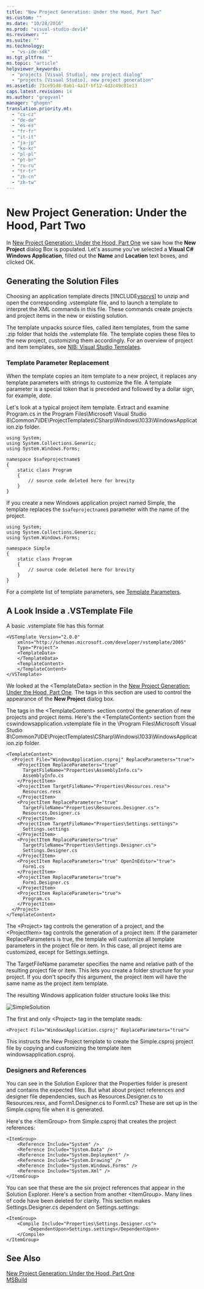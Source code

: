 ```yaml
---
title: "New Project Generation: Under the Hood, Part Two"
ms.custom: ""
ms.date: "10/28/2016"
ms.prod: "visual-studio-dev14"
ms.reviewer: ""
ms.suite: ""
ms.technology: 
  - "vs-ide-sdk"
ms.tgt_pltfrm: ""
ms.topic: "article"
helpviewer_keywords: 
  - "projects [Visual Studio], new project dialog"
  - "projects [Visual Studio], new project generation"
ms.assetid: 73ce91d8-0ab1-4a1f-bf12-4d3c49c01e13
caps.latest.revision: 14
ms.author: "gregvanl"
manager: "ghogen"
translation.priority.mt: 
  - "cs-cz"
  - "de-de"
  - "es-es"
  - "fr-fr"
  - "it-it"
  - "ja-jp"
  - "ko-kr"
  - "pl-pl"
  - "pt-br"
  - "ru-ru"
  - "tr-tr"
  - "zh-cn"
  - "zh-tw"
---
```

# New Project Generation: Under the Hood, Part Two
In [New Project Generation: Under the Hood, Part One](../../extensibility/internals/new-project-generation-under-the-hood-part-one.md) we saw how the **New Project** dialog Box is populated. Let's assume you've selected a **Visual C# Windows Application**, filled out the **Name** and **Location** text boxes, and clicked OK.  
  
## Generating the Solution Files  
 Choosing an application template directs [!INCLUDE[vsprvs](../../code-quality/includes/vsprvs_md.md)] to unzip and open the corresponding .vstemplate file, and to launch a template to interpret the XML commands in this file. These commands create projects and project items in the new or existing solution.  
  
 The template unpacks source files, called item templates, from the same .zip folder that holds the .vstemplate file. The template copies these files to the new project, customizing them accordingly. For an overview of project and item templates, see [NIB: Visual Studio Templates](http://msdn.microsoft.com/en-us/141fccaa-d68f-4155-822b-27f35dd94041).  
  
### Template Parameter Replacement  
 When the template copies an item template to a new project, it replaces any template parameters with strings to customize the file. A template parameter is a special token that is preceded and followed by a dollar sign, for example, $date$.  
  
 Let's look at a typical project item template. Extract and examine Program.cs in the Program Files\Microsoft Visual Studio 8\Common7\IDE\ProjectTemplates\CSharp\Windows\1033\WindowsApplication.zip folder.  
  
```  
using System;  
using System.Collections.Generic;  
using System.Windows.Forms;  
  
namespace $safeprojectname$  
{  
    static class Program  
    {  
        // source code deleted here for brevity  
    }  
}  
```  
  
 If you create a new Windows application project named Simple, the template replaces the `$safeprojectname$` parameter with the name of the project.  
  
```  
using System;  
using System.Collections.Generic;  
using System.Windows.Forms;  
  
namespace Simple  
{  
    static class Program  
    {  
        // source code deleted here for brevity  
    }  
}  
```  
  
 For a complete list of template parameters, see [Template Parameters](../../ide/template-parameters.md).  
  
## A Look Inside a .VSTemplate File  
 A basic .vstemplate file has this format  
  
```  
<VSTemplate Version="2.0.0"     xmlns="http://schemas.microsoft.com/developer/vstemplate/2005"     Type="Project">  
    <TemplateData>  
    </TemplateData>  
    <TemplateContent>  
    </TemplateContent>  
</VSTemplate>  
```  
  
 We looked at the \<TemplateData> section in the [New Project Generation: Under the Hood, Part One](../../extensibility/internals/new-project-generation-under-the-hood-part-one.md). The tags in this section are used to control the appearance of the **New Project** dialog box.  
  
 The tags in the \<TemplateContent> section control the generation of new projects and project items. Here's the \<TemplateContent> section from the cswindowsapplication.vstemplate file in the \Program Files\Microsoft Visual Studio 8\Common7\IDE\ProjectTemplates\CSharp\Windows\1033\WindowsApplication.zip folder.  
  
```  
<TemplateContent>  
  <Project File="WindowsApplication.csproj" ReplaceParameters="true">  
    <ProjectItem ReplaceParameters="true"  
      TargetFileName="Properties\AssemblyInfo.cs">  
      AssemblyInfo.cs  
    </ProjectItem>  
    <ProjectItem TargetFileName="Properties\Resources.resx">  
      Resources.resx  
    </ProjectItem>  
    <ProjectItem ReplaceParameters="true"       TargetFileName="Properties\Resources.Designer.cs">  
      Resources.Designer.cs  
    </ProjectItem>  
    <ProjectItem TargetFileName="Properties\Settings.settings">  
      Settings.settings  
    </ProjectItem>  
    <ProjectItem ReplaceParameters="true"       TargetFileName="Properties\Settings.Designer.cs">  
      Settings.Designer.cs  
    </ProjectItem>  
    <ProjectItem ReplaceParameters="true" OpenInEditor="true">  
      Form1.cs  
    </ProjectItem>  
    <ProjectItem ReplaceParameters="true">  
      Form1.Designer.cs  
    </ProjectItem>  
    <ProjectItem ReplaceParameters="true">  
      Program.cs  
    </ProjectItem>  
  </Project>  
</TemplateContent>  
```  
  
 The \<Project> tag controls the generation of a project, and the \<ProjectItem> tag controls the generation of a project item. If the parameter ReplaceParameters is true, the template will customize all template parameters in the project file or item. In this case, all project items are customized, except for Settings.settings.  
  
 The TargetFileName parameter specifies the name and relative path of the resulting project file or item. This lets you create a folder structure for your project. If you don't specify this argument, the project item will have the same name as the project item template.  
  
 The resulting Windows application folder structure looks like this:  
  
 ![SimpleSolution](../../extensibility/internals/media/simplesolution.png "SimpleSolution")  
  
 The first and only \<Project> tag in the template reads:  
  
```  
<Project File="WindowsApplication.csproj" ReplaceParameters="true">  
```  
  
 This instructs the New Project template to create the Simple.csproj project file by copying and customizing the template item windowsapplication.csproj.  
  
### Designers and References  
 You can see in the Solution Explorer that the Properties folder is present and contains the expected files. But what about project references and designer file dependencies, such as Resources.Designer.cs to Resources.resx, and Form1.Designer.cs to Form1.cs?  These are set up in the Simple.csproj file when it is generated.  
  
 Here's the \<ItemGroup> from Simple.csproj that creates the project references:  
  
```  
<ItemGroup>  
    <Reference Include="System" />  
    <Reference Include="System.Data" />  
    <Reference Include="System.Deployment" />  
    <Reference Include="System.Drawing" />  
    <Reference Include="System.Windows.Forms" />  
    <Reference Include="System.Xml" />  
</ItemGroup>  
```  
  
 You can see that these are the six project references that appear in the Solution Explorer. Here's a section from another \<ItemGroup>. Many lines of code have been deleted for clarity. This section makes Settings.Designer.cs dependent on Settings.settings:  
  
```  
<ItemGroup>  
    <Compile Include="Properties\Settings.Designer.cs">  
        <DependentUpon>Settings.settings</DependentUpon>  
    </Compile>  
</ItemGroup>  
```  
  
## See Also  
 [New Project Generation: Under the Hood, Part One](../../extensibility/internals/new-project-generation-under-the-hood-part-one.md)  
 [MSBuild](../../msbuild/msbuild1.md)